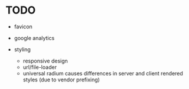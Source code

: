 # TODO

- favicon
- google analytics

- styling
    - responsive design
    - url/file-loader
    - universal radium causes differences in server and client rendered styles (due to vendor prefixing)
